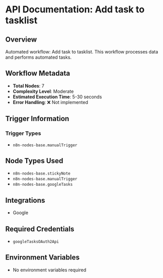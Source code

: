 # API Documentation: Add task to tasklist

## Overview
Automated workflow: Add task to tasklist. This workflow processes data and performs automated tasks.

## Workflow Metadata
- **Total Nodes**: 7
- **Complexity Level**: Moderate
- **Estimated Execution Time**: 5-30 seconds
- **Error Handling**: ❌ Not implemented

## Trigger Information
### Trigger Types
- `n8n-nodes-base.manualTrigger`

## Node Types Used
- `n8n-nodes-base.stickyNote`
- `n8n-nodes-base.manualTrigger`
- `n8n-nodes-base.googleTasks`

## Integrations
- Google

## Required Credentials
- `googleTasksOAuth2Api`

## Environment Variables
- No environment variables required
